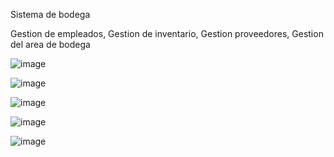 Sistema de bodega 


Gestion de empleados, Gestion de inventario, Gestion proveedores, Gestion del area de bodega




![image](https://user-images.githubusercontent.com/116565550/205444619-73c72dae-64de-4ad7-aba3-958db79efd99.png)



![image](https://user-images.githubusercontent.com/116565550/205444744-c572e4bf-63f5-4eea-aaeb-177353fd1fb3.png)



![image](https://user-images.githubusercontent.com/116565550/205444766-7b871308-6dfc-4d0d-9809-4cb80a9fb54d.png)

![image](https://user-images.githubusercontent.com/116565550/205444830-c77e27b1-4882-4062-b12c-0b4b16540daa.png)

![image](https://user-images.githubusercontent.com/116565550/205444841-f1689cb2-0c71-43ea-b0e7-e2b95f1bd8f4.png)
